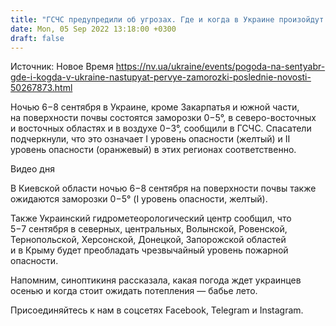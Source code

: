 ```yaml
---
title: "ГСЧС предупредили об угрозах. Где и когда в Украине произойдут первые заморозки"
date: Mon, 05 Sep 2022 13:18:00 +0300
draft: false
---
```

Источник: Новое Время https://nv.ua/ukraine/events/pogoda-na-sentyabr-gde-i-kogda-v-ukraine-nastupyat-pervye-zamorozki-poslednie-novosti-50267873.html


Ночью 6−8 сентября в Украине, кроме Закарпатья и южной части, на поверхности почвы состоятся заморозки 0−5°, в северо-восточных и восточных областях и в воздухе 0−3°, сообщили в ГСЧС. Спасатели подчеркнули, что это означает I уровень опасности (желтый) и II уровень опасности (оранжевый) в этих регионах соответственно.

 Видео дня   

В Киевской области ночью 6−8 сентября на поверхности почвы также ожидаются заморозки 0−5° (I уровень опасности, желтый).

Также Украинский гидрометеорологический центр сообщил, что 5−7 сентября в северных, центральных, Волынской, Ровенской, Тернопольской, Херсонской, Донецкой, Запорожской областей и в Крыму будет преобладать чрезвычайный уровень пожарной опасности.

Напомним, синоптикиня рассказала, какая погода ждет украинцев осенью и когда стоит ожидать потепления — бабье лето.

Присоединяйтесь к нам в соцсетях Facebook, Telegram и Instagram.
